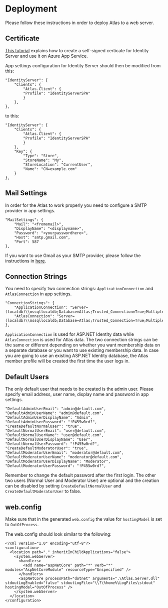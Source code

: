 # Deployment

Please follow these instructions in order to deploy Atlas to a web server.

## Certificate

[This tutorial](https://benjii.me/2017/06/creating-self-signed-certificate-identity-server-azure/) explains how to create a self-signed certicate for Identity Server and use it on Azure App Service.

App settings configuration for Identity Server should then be modified from this:

```
"IdentityServer": {
    "Clients": {
        "Atlas.Client": {
        "Profile": "IdentityServerSPA"
        }
    },
},
```
to this:

```
"IdentityServer": {
    "Clients": {
        "Atlas.Client": {
        "Profile": "IdentityServerSPA"
        }
    },
    "Key": {
        "Type": "Store",
        "StoreName": "My",
        "StoreLocation": "CurrentUser",
        "Name": "CN=example.com"
    }
},
```

## Mail Settings

In order for the Atlas to work properly you need to configure a SMTP provider in app settings.

```
"MailSettings": {
    "Mail": "<fromemail>",
    "DisplayName": "<displayname>",
    "Password": "<yourpasswordhere>",
    "Host": "smtp.gmail.com",
    "Port": 587
},
```

If you want to use Gmail as your SMTP provider, please follow the instructions in [here](https://support.google.com/accounts/answer/185833?hl=en).

## Connection Strings

You need to specify two connection strings: `ApplicationConnection` and `AtlasConnection` in app settings.

```
"ConnectionStrings": {
    "ApplicationConnection": "Server=(localdb)\\mssqllocaldb;Database=Atlas;Trusted_Connection=True;MultipleActiveResultSets=true",
    "AtlasConnection": "Server=(localdb)\\mssqllocaldb;Database=Atlas;Trusted_Connection=True;MultipleActiveResultSets=true"
},
```

`ApplicationConnection` is used for ASP.NET Identity data while `AtlasConnection` is used for Atlas data.
The two connection strings can be the same or different depending on whether you want membership data on a separate database or you want to use existing membership data.
In case you are going to use an existing ASP.NET Identity database, the Atlas member profile will be created the first time the user logs in.


## Default Users

The only default user that needs to be created is the admin user. 
Please specify email address, user name, display name and password in app settings.

```
"DefaultAdminUserEmail": "admin@default.com",
"DefaultAdminUserName": "admin@default.com",
"DefaultAdminUserDisplayName": "Admin",
"DefaultAdminUserPassword": "!P455w0rd?",
"CreateDefaultNormalUser": "true",
"DefaultNormalUserEmail": "user@default.com",
"DefaultNormalUserName": "user@default.com",
"DefaultNormalUserDisplayName": "User",
"DefaultNormalUserPassword": "!P455w0rd?",
"CreateDefaultModeratorUser": "true",
"DefaultModeratorUserEmail": "moderator@default.com",
"DefaultModeratorUserName": "moderator@default.com",
"DefaultModeratorUserDisplayName": "Moderator",
"DefaultModeratorUserPassword": "!P455w0rd?",
```

Remember to change the default password after the first login.
The other two users (Normal User and Moderator User) are optional and the creation can be disabled by setting `CreateDefaultNormalUser` and `CreateDefaultModeratorUser` to false.

## web.config

Make sure that in the generated `web.config` the value for `hostingModel` is set to `OutOfProcess`.

The web.config should look similar to the following:

```
<?xml version="1.0" encoding="utf-8"?>
<configuration>
  <location path="." inheritInChildApplications="false">
    <system.webServer>
      <handlers>
        <add name="aspNetCore" path="*" verb="*" modules="AspNetCoreModule" resourceType="Unspecified" />
      </handlers>
      <aspNetCore processPath="dotnet" arguments=".\Atlas.Server.dll" stdoutLogEnabled="false" stdoutLogFile="\\?\%home%\LogFiles\stdout" hostingModel="OutOfProcess" />
    </system.webServer>
  </location>
</configuration>
```